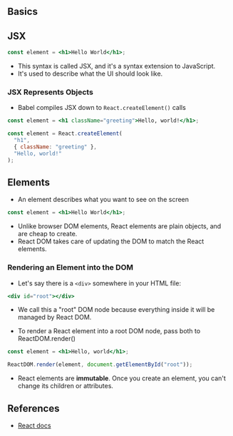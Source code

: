 ## Basics

## JSX

```jsx
const element = <h1>Hello World</h1>;
```

- This syntax is called JSX, and it's a syntax extension to JavaScript.
- It's used to describe what the UI should look like.

### JSX Represents Objects

- Babel compiles JSX down to `React.createElement()` calls

```jsx
const element = <h1 className="greeting">Hello, world!</h1>;
```

```js
const element = React.createElement(
  "h1",
  { className: "greeting" },
  "Hello, world!"
);
```

## Elements

- An element describes what you want to see on the screen

```jsx
const element = <h1>Hello World</h1>;
```

- Unlike browser DOM elements, React elements are plain objects, and are cheap to create.
- React DOM takes care of updating the DOM to match the React elements.

### Rendering an Element into the DOM

- Let's say there is a `<div>` somewhere in your HTML file:

```jsx
<div id="root"></div>
```

- We call this a "root" DOM node because everything inside it will be managed by React DOM.

- To render a React element into a root DOM node, pass both to ReactDOM.render()

```jsx
const element = <h1>Hello, world</h1>;

ReactDOM.render(element, document.getElementById("root"));
```

- React elements are **immutable**. Once you create an element, you can't change its children or attributes.

## References

- [React docs](https://reactjs.org/docs/handling-events.html)
